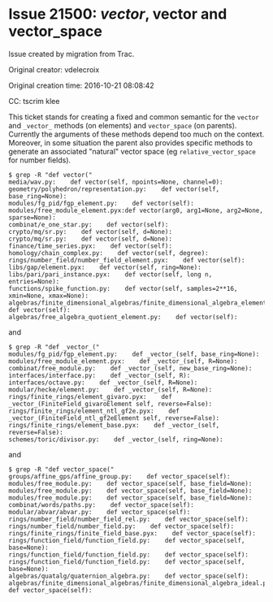 # Issue 21500: _vector_, vector and vector_space

Issue created by migration from Trac.

Original creator: vdelecroix

Original creation time: 2016-10-21 08:08:42

CC:  tscrim klee

This ticket stands for creating a fixed and common semantic for the `vector` and `_vector_` methods (on elements) and `vector_space` (on parents). Currently the arguments of these methods depend too much on the context. Moreover, in some situation the parent also provides specific methods to generate an associated "natural" vector space (eg `relative_vector_space` for number fields).


```
$ grep -R "def vector("
media/wav.py:    def vector(self, npoints=None, channel=0):
geometry/polyhedron/representation.py:    def vector(self, base_ring=None):
modules/fg_pid/fgp_element.py:    def vector(self):
modules/free_module_element.pyx:def vector(arg0, arg1=None, arg2=None, sparse=None):
combinat/e_one_star.py:    def vector(self):
crypto/mq/sr.py:    def vector(self, d=None):
crypto/mq/sr.py:    def vector(self, d=None):
finance/time_series.pyx:    def vector(self):
homology/chain_complex.py:    def vector(self, degree):
rings/number_field/number_field_element.pyx:    def vector(self):
libs/gap/element.pyx:    def vector(self, ring=None):
libs/pari/pari_instance.pyx:    def vector(self, long n, entries=None):
functions/spike_function.py:    def vector(self, samples=2**16, xmin=None, xmax=None):
algebras/finite_dimensional_algebras/finite_dimensional_algebra_element.py:    def vector(self):
algebras/free_algebra_quotient_element.py:    def vector(self):
```

and

```
$ grep -R "def _vector_("
modules/fg_pid/fgp_element.py:    def _vector_(self, base_ring=None):
modules/free_module_element.pyx:    def _vector_(self, R=None):
combinat/free_module.py:    def _vector_(self, new_base_ring=None):
interfaces/interface.py:    def _vector_(self, R):
interfaces/octave.py:    def _vector_(self, R=None):
modular/hecke/element.py:    def _vector_(self, R=None):
rings/finite_rings/element_givaro.pyx:    def _vector_(FiniteField_givaroElement self, reverse=False):
rings/finite_rings/element_ntl_gf2e.pyx:    def _vector_(FiniteField_ntl_gf2eElement self, reverse=False):
rings/finite_rings/element_base.pyx:    def _vector_(self, reverse=False):
schemes/toric/divisor.py:    def _vector_(self, ring=None):
```

and

```
$ grep -R "def vector_space("
groups/affine_gps/affine_group.py:    def vector_space(self):
modules/free_module.py:    def vector_space(self, base_field=None):
modules/free_module.py:    def vector_space(self, base_field=None):
modules/free_module.py:    def vector_space(self, base_field=None):
combinat/words/paths.py:    def vector_space(self):
modular/abvar/abvar.py:    def vector_space(self):
rings/number_field/number_field_rel.py:    def vector_space(self):
rings/number_field/number_field.py:    def vector_space(self):
rings/finite_rings/finite_field_base.pyx:    def vector_space(self):
rings/function_field/function_field.py:    def vector_space(self, base=None):
rings/function_field/function_field.py:    def vector_space(self):
rings/function_field/function_field.py:    def vector_space(self, base=None):
algebras/quatalg/quaternion_algebra.py:    def vector_space(self):
algebras/finite_dimensional_algebras/finite_dimensional_algebra_ideal.py:    def vector_space(self):
```

